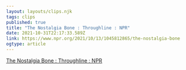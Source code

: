 ```yaml
---
layout: layouts/clips.njk 
tags: clips 
published: true 
title: "The Nostalgia Bone : Throughline : NPR" 
date: 2021-10-31T22:17:33.589Z 
link: https://www.npr.org/2021/10/13/1045812865/the-nostalgia-bone 
ogtype: article 
---
```

[The Nostalgia Bone : Throughline : NPR](https://www.npr.org/2021/10/13/1045812865/the-nostalgia-bone) 
